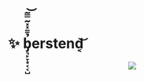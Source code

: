 # ✨ b̡͉̙̞͙͔͔̺̉͌̽̽͂̿͂͝erstend͔͝

<p align="center">
  <img src="https://github-readme-stats.vercel.app/api?username=berstend&show_icons=true&count_private=true&theme=default&hide_border=true&hide=issues,contribs&include_all_commits=true&title_color=0053a0&hide_title=true" >
</p>
